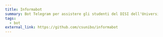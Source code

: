 ```yaml
---
title: Informabot
summary: Bot Telegram per assistere gli studenti del DISI dell'Università di Bologna.
tags:
  - bot
external_link: https://github.com/csunibo/informabot
---
```

